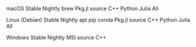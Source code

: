 macOS
Stable Nightly
brew Pkg.jl source
C++ Python Julia All

Linux (Debian)
Stable Nightly
apt pip conda Pkg.jl source
C++ Python Julia All

Windows
Stable Nightly
MSI source
C++
